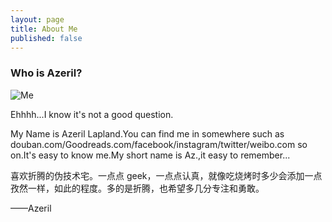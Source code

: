 ```yaml
---
layout: page
title: About Me
published: false
---
```


### Who is Azeril?
![Me](http://dreamofbook.qiniudn.com/Az..png)  

Ehhhh...I know it's not a good question.

My Name is Azeril Lapland.You can find me in somewhere such as douban.com/Goodreads.com/facebook/instagram/twitter/weibo.com so on.It's easy to know me.My short name is Az.,it easy to remember...

喜欢折腾的伪技术宅。一点点 geek，一点点认真，就像吃烧烤时多少会添加一点孜然一样，如此的程度。多的是折腾，也希望多几分专注和勇敢。

——Azeril